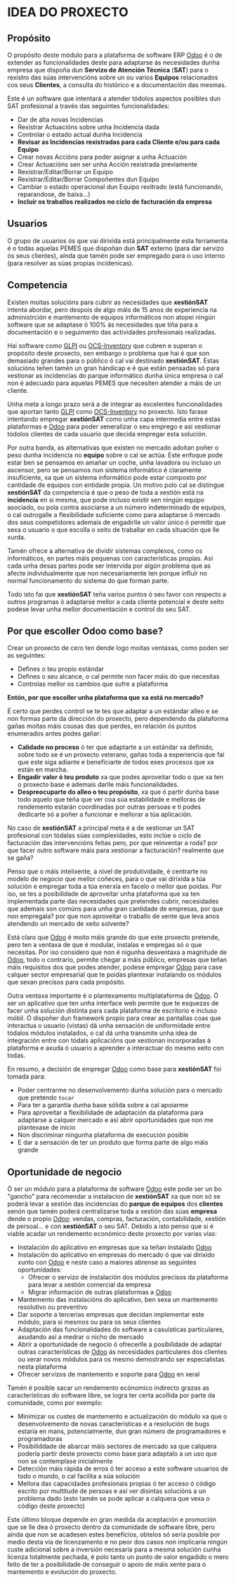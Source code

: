 # IDEA DO PROXECTO

## Propósito

O propósito deste módulo para a plataforma de software ERP [Odoo] é o de extender as funcionalidades deste para adaptarse ás necesidades dunha empresa que dispoña dun **Servizo de Atención Técnica** (**SAT**) para o rexistro das súas intervencións sobre un ou varios **Equipos** relacionados cos seus **Clientes**, a consulta do histórico e a documentación das mesmas.

Este é un software que intentará a atender tódolos aspectos posibles dun SAT profesional a través das seguintes funcionalidades:

* Dar de alta novas Incidencias
* Rexistrar Actuacións sobre unha Incidencia dada
* Controlar o estado actual dunha Incidencia
* **Revisar as Incidencias rexistradas para cada Cliente e/ou para cada Equipo**
* Crear novas Accións para poder asignar a unha Actuación
* Crear Actuacións sen ser unha Acción rexistrada previamente
* Rexistrar/Editar/Borrar un Equipo
* Rexistrar/Editar/Borrar Compoñentes dun Equipo
* Cambiar o estado operacional dun Equipo rexitrado (está funcionando, reparandose, de baixa...)
* **Incluír os traballos realizados no ciclo de facturación da empresa**

## Usuarios

O grupo de usuarios ós que vai dirixida está principalmente esta ferramenta é o todas aquelas PEMES que dispoñan dun **SAT** externo (para dar servizo ós seus clientes), aínda que tamén pode ser empregado para o uso interno (para resolver as súas propias incidenicas).

## Competencia

Existen moitas solucións para cubrir as necesidades que **xestiónSAT** intenta abordar, pero despois de algo máis de 15 anos de experiencia na administrción e mantemento de equipos informáticos non atopei ningún software que se adaptase ó 100% ás necesidades que tiña para a documentación e o seguimento das actividades profesionais realizadas.

Hai software como [GLPI] ou [OCS-Inventory] que cubren e superan o propósito deste proxecto, sen embargo o problema que hai é que son demasiado grandes para o público ó cal vai destinado **xestiónSAT**. Estas solucións teñen tamén un gran hándicap e é que están pensadas só para xestionar as incidencias do parque informático dunha única empresa o cal non é adecuado para aquelas PEMES que necesiten atender a máis de un cliente.

Unha meta a longo prazo será a de integrar as excelentes funcionalidades que aportan tanto [GLPI] como [OCS-Inventory] no proxecto. Isto farase intentando empregar **xestiónSAT** como unha capa intermedia entre estas plataformas e [Odoo] para poder xeneralizar o seu emprego e así xestionar tódolos clientes de cada usuario que decida empregar esta solución.

Por outra banda, as alternativas que existen no mercado adoitan poñer o peso dunha incidencia no **equipo** sobre o cal se actúa. Este enfoque pode estar ben se pensamos en amañar un coche, unha lavadora ou incluso un ascensor, pero se pensamos nun sistema informático é claramente insuficiente, xa que un sistema informático pode estar composto por cantidade de equipos con entidade propia. Un motivo polo cal se distingue **xestiónSAT** da competencia é que o peso de toda a xestión está na **incidencia** en si mesma, que pode incluso existir sen ningún equipo asociado, ou pola contra asociarse a un número indeterminado de equipos, o cal outrogalle a flexibilidade suficiente como para adaptarse ó mercado dos seus competidores ademais de engadirlle un valor único ó permitir que sexa o usuario o que escolla o xeito de traballar en cada situación que lle xurda.

Tamén ofrece a alternativa de dividir sistemas complexos, como os informáticos, en partes máis pequenas con características propias. Así cada unha desas partes pode ser intervida por algún problema que as afecte individualmente que non necesariamente ten porque influír no normal funcionamento do sistema do que forman parte.

Todo isto fai que **xestiónSAT** teña varios puntos ó seu favor con respecto a outros programas ó adaptarse mellor a cada cliente potencial e deste xeito podese levar unha mellor documentación e control do seu SAT.

## Por que escoller Odoo como base?

Crear un proxecto de cero ten dende logo moitas ventaxas, como poden ser as seguintes:

* Defines o teu propio estándar
* Defines o seu alcance, o cal permite non facer máis do que necesitas
* Controlas mellor os cambios que sufre a plataforma

**Entón, por que escoller unha plataforma que xa está no mercado?**

É certo que perdes control se te tes que adaptar a un estándar alleo e se non formas parte da dirección do proxecto, pero dependendo da plataforma gañas moitas máis cousas das que perdes, en relación ós puntos enumerados antes podes gañar:

* **Calidade no proceso** ó ter que adaptarte a un estándar xa definido, sobre todo se é un proxecto veterano, gañas toda a experiencia que fai que este siga adiante e beneficiarte de todos eses procesos que xa están en marcha.
* **Engadir valor ó teu produto** xa que podes aproveitar todo o que xa ten o proxecto base e ademais darlle máis funcionalidades.
* **Despreocuparte do alleo o teu propósito**, xa que ó partir dunha base todo aquelo que teña que ver coa súa estabilidade e melloras de rendemento estarán coordinadas por outras persoas e ti podes dedicarte só a poñer a funcionar e mellorar a túa aplicación.

No caso de **xestiónSAT** a principal meta é a de xestionar un SAT profesional con tódalas súas complexidades, esto inclúe o ciclo de facturación das intervencións feitas pero, por que reinventar a roda? por que facer outro software máis para xestionar a facturación? realmente que se gaña?

Penso que o máis intelixente, a nivel de produtividade, é centrarte no modelo de negocio que mellor coñeces, para o que vai dirixida a túa solución e empregar toda a túa enerxía en facelo o mellor que poidas. Por iso, se tes a posibilidade de aproveitar unha plataforma que xa ten implementada parte das necesidades que pretendes cubrir, necesidades que ademais son comúns para unha gran cantidade de empresas, por que non empregala? por que non aproveitar o traballo de xente que leva anos atendendo un mercado de xeito solvente?

Está claro que [Odoo] é moito máis grande do que este proxecto pretende, pero ten a ventaxa de que é modular, instalas e empregas só o que necesitas. Por iso considero que non é nigunha desventaxa a magnitude de [Odoo], todo o contrario, permite chegar a máis público, empresas que teñan máis requisitos dos que podes atender, podese empregar [Odoo] para case calquer sector empresarial que te poidas plantexar instalando os módulos que sexan precisos para cada propósito.

Outra ventaxa importante é o plantexamento multiplataforma de [Odoo]. Ó ser un aplicativo que ten unha interface web permite que te esquezas de facer unha solución distinta para cada plataforma de escritorio e incluso móbil. Ó dispoñer dun framework propio para crear as pantallas coas que interactua o usuario (vistas) dá unha sensación de uniformidade entre tódalos módulos instalados, o cal dá unha transmite unha idea de integración entre con tódals aplicacións que xestionan incorporadas á plataforma e axuda ó usuario a aprender a interactuar do mesmo xeito con todas.

En resumo, a decisión de empregar [Odoo] como base para **xestiónSAT** foi tomada para:

* Poder centrarme no desenvolvemento dunha solución para o mercado que pretendo `tocar`
* Para ter a garantía dunha base sólida sobre a cal apoiarme
* Para aproveitar a flexibilidade de adaptación da plataforma para adaptarse a calquer mercado e así abrir oportunidades que non me plantexase de inicio
* Non discriminar ningunha plataforma de execución posible
* E dar a sensación de ter un produto que forma parte de algo máis grande

## Oportunidade de negocio

Ó ser un módulo para a plataforma de software [Odoo] este pode ser un bo "gancho" para recomendar a instalacion de **xestiónSAT** xa que non só se poderá levar a xestión das incidencias do **parque de equipos** dos **clientes** senón que tamén poderá centralizarse toda a xestión das súas **empresa** dende o propio [Odoo]: vendas, compras, facturación, contabilidade, xestión de persoal... e con **xestiónSAT** o seu SAT. Debido a isto penso que si é viable acadar un rendemento económico deste proxecto por varias vías:

* Instalación do aplicativo en empresas que xa teñan instalado [Odoo]
* Instalación do aplicativo en empresas do mercado ó que vai dirixido xunto con [Odoo] e neste caso a maiores abrense as seguintes oportunidades:
  * Ofrecer o servizo de instalación dos módulos precisos da plataforma para levar a xestión comercial da empresa
  * Migrar información de outras plataformas a [Odoo]
* Mantemento das instalacións do aplicativo, ben sexa un mantemento resolutivo ou preventivo
* Dar soporte a tercerias empresas que decidan implementar este módulo, para si mesmos ou para os seus clientes
* Adaptación das funcionalidades do software a casuísticas particulares, axudando así a medrar o nicho de mercado
* Abrir a oportunidade de negocio ó ofrecerlle a posibilidade de adaptar outras características de [Odoo] ás necesidades particulares dos clientes ou xerar novos módulos para os mesmo demostrando ser especialistas nesta plataforma
* Ofrecer servizos de mantemento e soporte para [Odoo] en xeral

Tamén é posible sacar un rendemento ecónomico indirecto grazas as características do software libre, se logra ter certa acollida por parte da comunidade, como por exemplo:

* Minimizar os custes de mantemento e actualización do módulo xa que o desenvolvemento de novas características e a resolución de bugs estaría en mans, potencialmente, dun gran número de programadores e programadoras
* Posibiliddade de abarcar máis sectores de mercado xa que calquera podería partir deste proxecto como base para adaptalo a un uso que non se contemplase inicialmente
* Detección máis rápida de erros ó ter acceso a este software usuarios de todo o mundo, o cal facilita a súa solución
* Mellora das capacidades profesionais propias ó ter acceso ó código escrito por multitude de persoas e así ver disintas solucións a un problema dado (esto tamén se pode aplicar a calquera que vexa o código deste proxecto)

Este último bloque depende en gran medida da aceptación e promoción que se lle dea ó proxecto dentro da comunidade de software libre, pero aínda que non se acadesen estes beneficios, obtelos só sería posible por medio desta vía de licenzamento e no peor dos casos non implicaría ningún custe adicional sobre a inversión necesaria para a mesma solución cunha licenza totalmente pechada, é polo tanto un punto de valor engadido o mero feito de ter a posibilidade de conseguir o apoio de máis xente para o mantemento e evolución do proxecto.

[//]: # (Listado dos links empregados)

   <!-- Enlaces a terceiros -->

   [Odoo]: <https://www.odoo.com/es_ES/>

   [GLPI]: <https://glpi-project.org/es/>

   [OCS-Inventory]: <https://ocsinventory-ng.org/?lang=en>